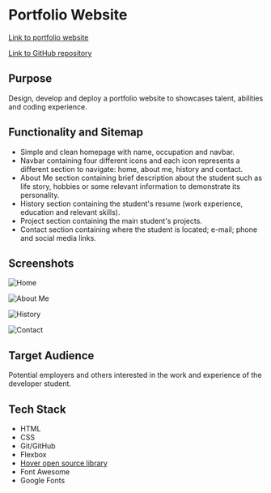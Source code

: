 # Portfolio Website

[Link to portfolio website](https://jessicaribeiroalves.github.io/portfolio-website/)

[Link to GitHub repository](https://github.com/jessicaribeiroalves/portfolio-website)

## Purpose

Design, develop and deploy a portfolio website to showcases talent, abilities and coding experience.

## Functionality and Sitemap

- Simple and clean homepage with name, occupation and navbar.
- Navbar containing four different icons and each icon represents a different section to navigate: home, about me, history and contact.
- About Me section containing brief description about the student such as life story, hobbies or some relevant information to demonstrate its personality.
- History section containing the student's resume (work experience, education and relevant skills).
- Project section containing the main student's projects.
- Contact section containing where the student is located; e-mail; phone and social media links.

## Screenshots

![Home](https://github.com/jessicaribeiroalves/portfolio-website/blob/master/docs/Home%20Screenshot.png)


![About Me](https://github.com/jessicaribeiroalves/portfolio-website/blob/master/docs/Profile%20Screenshot.png)


![History](https://github.com/jessicaribeiroalves/portfolio-website/blob/master/docs/History%20Screenshot.png)


![Contact](https://github.com/jessicaribeiroalves/portfolio-website/blob/master/docs/Contact%20Screenshot.png)

## Target Audience

Potential employers and others interested in the work and experience of the developer student.

## Tech Stack

- HTML
- CSS
- Git/GitHub
- Flexbox
- [Hover open source library](http://ianlunn.github.io/Hover/#effects)
- Font Awesome
- Google Fonts
